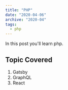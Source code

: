 ```yaml
---
title: "PHP"
date: "2020-04-06"
archive: "2020-04"
tags:
  - php
---
```


In this post you'll learn php.

## Topic Covered

1. Gatsby
2. GraphQL
3. React